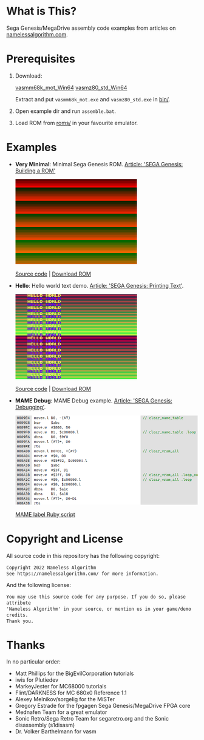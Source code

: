 # What is This?
Sega Genesis/MegaDrive assembly code examples from articles on [namelessalgorithm.com](https://namelessalgorithm.com/genesis/).

# Prerequisites
1. Download:

   [vasmm68k_mot_Win64](http://sun.hasenbraten.de/vasm/bin/rel/vasmm68k_mot_Win64.zip)
   [vasmz80_std_Win64](http://sun.hasenbraten.de/vasm/bin/rel/vasmz80_std_Win64.zip)

   Extract and put `vasmm68k_mot.exe` and `vasmz80_std.exe` in [bin/](bin/).

2. Open example dir and run `assemble.bat`.
3. Load ROM from [roms/](roms/) in your favourite emulator.

# Examples
- **Very Minimal**: Minimal Sega Genesis ROM.
  [Article: 'SEGA Genesis: Building a ROM'](https://namelessalgorithm.com/genesis/blog/genesis/)
  
  ![Very Minimal Screenshot](screenshots/very_minimal.png)
  
  [Source code](src/very_minimal/very_minimal.asm) | [Download ROM](roms/very_minimal.gen?raw=true)

- **Hello**: Hello world text demo.
  [Article: 'SEGA Genesis: Printing Text'](https://namelessalgorithm.com/genesis/blog/text/).
  
  ![Hello Screenshot](screenshots/hello.png)
  
  [Source code](src/hello_world/hello.asm) | [Download ROM](roms/hello.gen?raw=true)

- **MAME Debug**: MAME Debug example.
  [Article: 'SEGA Genesis: Debugging'](https://namelessalgorithm.com/genesis/blog/debug/).
  
  ![Hello Screenshot](screenshots/mame-symbols.png)
  
  [MAME label Ruby script](scripts/mamelabels-vasm.rb)

# Copyright and License
All source code in this repository has the following copyright:
```
Copyright 2022 Nameless Algorithm
See https://namelessalgorithm.com/ for more information.
```
And the following license:
```
You may use this source code for any purpose. If you do so, please attribute
'Nameless Algorithm' in your source, or mention us in your game/demo credits.
Thank you.
```

# Thanks
In no particular order:
- Matt Phillips for the BigEvilCorporation tutorials
- iwis for Plutiedev
- MarkeyJester for MC68000 tutorials
- Flint/DARKNESS for MC 680x0 Reference 1.1
- Alexey Melnikov/sorgelig for the MiSTer
- Gregory Estrade for the fpgagen Sega Genesis/MegaDrive FPGA core
- Mednafen Team for a great emulator
- Sonic Retro/Sega Retro Team for segaretro.org and the Sonic disassembly (s1disasm)
- Dr. Volker Barthelmann for vasm
